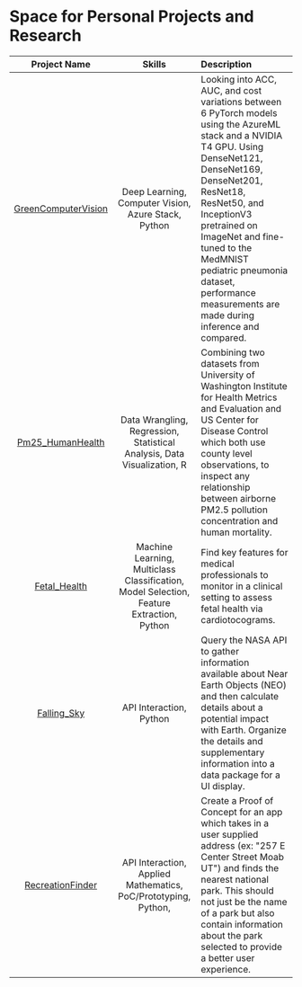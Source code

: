 # Space for Personal Projects and Research

| **Project Name**  | **Skills**  | **Description**  |
| :----------: | :----------: | :---------- |
| [GreenComputerVision](https://github.com/TaylorPrewitt/Projects/tree/main/GreenComputerVision)  | Deep Learning, Computer Vision, Azure Stack, Python    | Looking into ACC, AUC, and cost variations between 6 PyTorch models using the AzureML stack and a NVIDIA T4 GPU. Using DenseNet121, DenseNet169, DenseNet201, ResNet18, ResNet50, and InceptionV3 pretrained on ImageNet and fine-tuned to the MedMNIST pediatric pneumonia dataset, performance measurements are made during inference and compared. |
| [Pm25_HumanHealth](https://github.com/TaylorPrewitt/Projects/tree/main/Pm25_HumanHealth) | Data Wrangling, Regression, Statistical Analysis, Data Visualization, R | Combining two datasets from University of Washington Institute for Health Metrics and Evaluation and US Center for Disease Control which both use county level observations, to inspect any relationship between airborne PM2.5 pollution concentration and human mortality.  | 
| [Fetal_Health](https://github.com/TaylorPrewitt/Projects/tree/main/Fetal_Health) | Machine Learning, Multiclass Classification, Model Selection, Feature Extraction, Python | Find key features for medical professionals to monitor in a clinical setting to assess fetal health via cardiotocograms. | 
| [Falling_Sky](https://github.com/TaylorPrewitt/Projects/tree/main/Falling_Sky) | API Interaction, Python | Query the NASA API to gather information available about Near Earth Objects (NEO) and then calculate details about a potential impact with Earth. Organize the details and supplementary information into a data package for a UI display. | 
| [RecreationFinder](https://github.com/TaylorPrewitt/Projects/tree/main/RecreationFinder) | API Interaction, Applied Mathematics, PoC/Prototyping, Python, | Create a Proof of Concept for an app which takes in a user supplied address (ex: "257 E Center Street Moab UT") and finds the nearest national park. This should not just be the name of a park but also contain information about the park selected to provide a better user experience. | 
 
